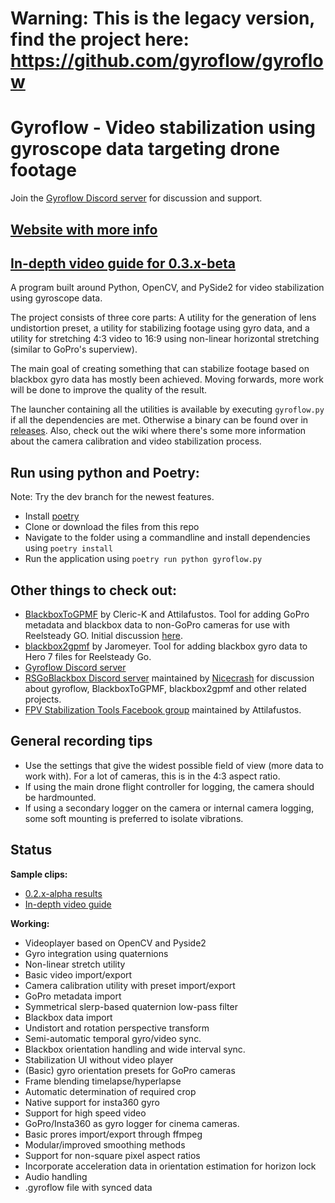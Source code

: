 # Warning: This is the legacy version, find the project here: https://github.com/gyroflow/gyroflow

# Gyroflow - Video stabilization using gyroscope data targeting drone footage

Join the [Gyroflow Discord server](https://discord.gg/BBJ2UVAr2D) for discussion and support.

## [Website with more info](http://gyroflow.xyz/)

## [In-depth video guide for 0.3.x-beta](https://youtu.be/f4YD5pGmnxM)

A program built around Python, OpenCV, and PySide2 for video stabilization using gyroscope data.

The project consists of three core parts: A utility for the generation of lens undistortion preset, a utility for stabilizing footage using gyro data, and a utility for stretching 4:3 video to 16:9 using non-linear horizontal stretching (similar to GoPro's superview).

The main goal of creating something that can stabilize footage based on blackbox gyro data has mostly been achieved. Moving forwards, more work will be done to improve the quality of the result.

The launcher containing all the utilities is available by executing `gyroflow.py` if all the dependencies are met. Otherwise a binary can be found over in [releases](https://github.com/ElvinC/gyroflow/releases). Also, check out the wiki where there's some more information about the camera calibration and video stabilization process.

## Run using python and Poetry:
Note: Try the dev branch for the newest features.

* Install [poetry](https://python-poetry.org/docs/#installation)
* Clone or download the files from this repo
* Navigate to the folder using a commandline and install dependencies using `poetry install`
* Run the application using `poetry run python gyroflow.py`

## Other things to check out:
* [BlackboxToGPMF](https://github.com/Cleric-K/BlackboxToGPMF/tree/gui) by Cleric-K and Attilafustos. Tool for adding GoPro metadata and blackbox data to non-GoPro cameras for use with Reelsteady GO. Initial discussion [here](https://github.com/ElvinC/gyroflow/issues/1).
* [blackbox2gpmf](https://github.com/jaromeyer/blackbox2gpmf) by Jaromeyer. Tool for adding blackbox gyro data to Hero 7 files for Reelsteady Go.
* [Gyroflow Discord server](https://discord.gg/BBJ2UVAr2D)
* [RSGoBlackbox Discord server](https://discord.gg/Rs4GBPm) maintained by [Nicecrash](https://www.youtube.com/channel/UCl3M972T7GbxnEucYHzZ05g) for discussion about gyroflow, BlackboxToGPMF, blackbox2gpmf and other related projects.
* [FPV Stabilization Tools Facebook group](https://www.facebook.com/groups/fpvtools) maintained by Attilafustos.


## General recording tips
* Use the settings that give the widest possible field of view (more data to work with). For a lot of cameras, this is in the 4:3 aspect ratio.
* If using the main drone flight controller for logging, the camera should be hardmounted.
* If using a secondary logger on the camera or internal camera logging, some soft mounting is preferred to isolate vibrations.


## Status

**Sample clips:**
* [0.2.x-alpha results](https://youtu.be/xkVtbYQnH04)
* [In-depth video guide](https://youtu.be/f4YD5pGmnxM)


**Working:**
* Videoplayer based on OpenCV and Pyside2
* Gyro integration using quaternions
* Non-linear stretch utility
* Basic video import/export
* Camera calibration utility with preset import/export
* GoPro metadata import
* Symmetrical slerp-based quaternion low-pass filter
* Blackbox data import
* Undistort and rotation perspective transform
* Semi-automatic temporal gyro/video sync.
* Blackbox orientation handling and wide interval sync.
* Stabilization UI without video player
* (Basic) gyro orientation presets for GoPro cameras
* Frame blending timelapse/hyperlapse
* Automatic determination of required crop
* Native support for insta360 gyro
* Support for high speed video
* GoPro/Insta360 as gyro logger for cinema cameras.
* Basic prores import/export through ffmpeg
* Modular/improved smoothing methods
* Support for non-square pixel aspect ratios
* Incorporate acceleration data in orientation estimation for horizon lock
* Audio handling
* .gyroflow file with synced data
